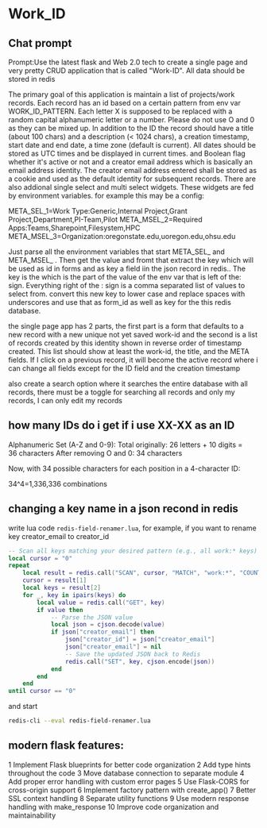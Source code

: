 # Work_ID


## Chat prompt 

Prompt:Use the latest flask and Web 2.0 tech to create a single page and very pretty CRUD application that is called "Work-ID". All data should be stored in redis

The primary goal of this application is maintain a list of projects/work records. Each record has an id based on a certain pattern from env var WORK_ID_PATTERN. 
Each letter X is supposed to be replaced with a random capital alphanumeric letter or a number. Please do not use O and 0 as they can be mixed up. 
In addition to the ID the record should have a title (about 100 chars) and a description (< 1024 chars), a creation timestamp, start date and end date, a time zone (default is current). All dates should be stored as UTC times and be displayed in current times. and Boolean flag whether it's active or not and a creator email address which is basically an email address identity. 
The creator email address entered shall be stored as a cookie and used as the default identity for subsequent records. 
There are also addional single select and multi select widgets. These widgets are fed by environment variables.  for example this may be a config: 

META_SEL_1=Work Type:Generic,Internal Project,Grant Project,Department,PI-Team,Pilot
META_MSEL_2=Required Apps:Teams,Sharepoint,Filesystem,HPC
META_MSEL_3=Organization:oregonstate.edu,uoregon.edu,ohsu.edu

Just parse all the environment variables that start META_SEL_ and META_MSEL_ . Then get the value and fromt that extract the key which will be used as id in forms and as key a field iin the json record in redis.. The key is the which is the part of the value of the env var that is left of the: sign. Everything right of the : sign is a comma separated list of values to select from. convert this new key to lower case and replace spaces with underscores and use that as form_id as well as key for the this redis database. 

the single page app has 2 parts, the first part is a form that defaults to a new record with a new unique not yet saved work-id and the second is a list of records created by this identity shown in reverse order of timestamp created. This list should show at least the work-id, the title, and the META fields. If I click on a previous record, it will become the active record where i can change all fields except for the ID field and the creation timestamp 

also create a search option where it searches the entire database with all records, there must be a toggle for searching all records and only my records, I can only edit my records 



## how many IDs do i get if i use XX-XX as an ID

Alphanumeric Set (A-Z and 0-9):
Total originally: 26 letters + 10 digits = 36 characters
   After removing O and 0: 34 characters

Now, with 34 possible characters for each position in a 4-character ID:

34^4=1,336,336 combinations

## changing a key name in a json recond in redis

write lua code `redis-field-renamer.lua`, for example, if you want to rename key creator_email to creator_id

```lua
-- Scan all keys matching your desired pattern (e.g., all work:* keys)
local cursor = "0"
repeat
    local result = redis.call("SCAN", cursor, "MATCH", "work:*", "COUNT", 100)
    cursor = result[1]
    local keys = result[2]
    for _, key in ipairs(keys) do
        local value = redis.call("GET", key)
        if value then
            -- Parse the JSON value
            local json = cjson.decode(value)
            if json["creator_email"] then
                json["creator_id"] = json["creator_email"]
                json["creator_email"] = nil
                -- Save the updated JSON back to Redis
                redis.call("SET", key, cjson.encode(json))
            end
        end
    end
until cursor == "0"

```

and start 

```bash
redis-cli --eval redis-field-renamer.lua
```

## modern flask features:

 1 Implement Flask blueprints for better code organization
 2 Add type hints throughout the code
 3 Move database connection to separate module
 4 Add proper error handling with custom error pages
 5 Use Flask-CORS for cross-origin support
 6 Implement factory pattern with create_app()
 7 Better SSL context handling
 8 Separate utility functions
 9 Use modern response handling with make_response
 10 Improve code organization and maintainability